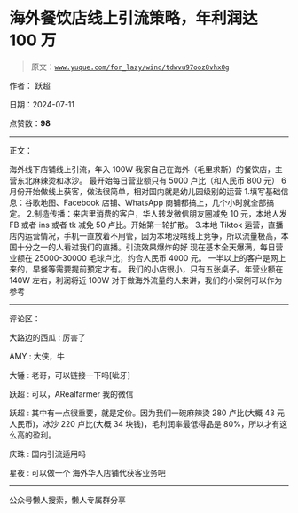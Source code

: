 # 海外餐饮店线上引流策略，年利润达 100 万

> 原文：[`www.yuque.com/for_lazy/wind/tdwvu97ooz8vhx0g`](https://www.yuque.com/for_lazy/wind/tdwvu97ooz8vhx0g)

作者： 跃超

日期：2024-07-11

点赞数：**98**

* * *

正文：

海外线下店铺线上引流，年入 100W 我家自己在海外（毛里求斯）的餐饮店，主营东北麻辣烫和冰沙。 最开始每日营业额只有 5000 卢比（和人民币 800 元）
6 月份开始做线上获客，做法很简单，相对国内就是幼儿园级别的运营
1.填写基础信息：谷歌地图、Facebook 店铺、WhatsApp 商铺都搞上，几个小时就全部搞定。
2.制造传播：来店里消费的客户，华人转发微信朋友圈减免 10 元，本地人发 FB 或者 ins 或者 tk 减免 50 卢比。开始第一轮扩散。
3.本地 Tiktok 运营，直播店内运营情况，手机一直放着不用管，因为本地没啥线上竞争，所以流量极高，本国十分之一的人看过我们的直播。引流效果爆炸的好
现在基本全天爆满，每日营业额在 25000-30000 毛球卢比，约合人民币 4000 元。 一半以上的客户是网上来的，早餐等需要提前预定才有。
我们的小店很小，只有五张桌子。年营业额在 140W 左右，利润将近 100W 对于做海外流量的人来讲，我们的小案例可以作为参考

* * *

评论区：

大路边的西瓜 : 厉害了

AMY : 大侠，牛

大锤 : 老哥，可以链接一下吗[呲牙]

跃超 : 可以，ARealfarmer 我的微信

跃超 : 其中有一点很重要，就是定价。因为我们一碗麻辣烫 280 卢比(大概 43 元人民币)，冰沙 220 卢比(大概 34 块钱)，毛利润率最低得品是 80%，所以才有这么高的盈利。

庆珠 : 国内引流适用吗

星夜 : 可以做一个 海外华人店铺代获客业务吧

* * *

公众号懒人搜索，懒人专属群分享